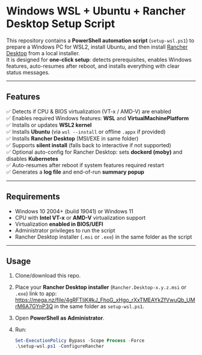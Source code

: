 # Windows WSL + Ubuntu + Rancher Desktop Setup Script

This repository contains a **PowerShell automation script** (`setup-wsl.ps1`) to prepare a Windows PC for WSL2, install Ubuntu, and then install [Rancher Desktop](https://rancherdesktop.io/) from a local installer.  
It is designed for **one-click setup**: detects prerequisites, enables Windows features, auto-resumes after reboot, and installs everything with clear status messages.

---

## Features

✅ Detects if CPU & BIOS virtualization (VT-x / AMD-V) are enabled  
✅ Enables required Windows features: **WSL** and **VirtualMachinePlatform**  
✅ Installs or updates **WSL2 kernel**  
✅ Installs **Ubuntu** (via `wsl --install` or offline `.appx` if provided)  
✅ Installs **Rancher Desktop** (MSI/EXE in same folder)  
✅ Supports **silent install** (falls back to interactive if not supported)  
✅ Optional auto-config for Rancher Desktop: sets **dockerd (moby)** and disables **Kubernetes**  
✅ Auto-resumes after reboot if system features required restart  
✅ Generates a **log file** and end-of-run **summary popup**  

---

## Requirements

- Windows 10 2004+ (build 19041) or Windows 11  
- CPU with **Intel VT-x** or **AMD-V** virtualization support  
- Virtualization **enabled in BIOS/UEFI**  
- Administrator privileges to run the script  
- Rancher Desktop installer (`.msi` or `.exe`) in the same folder as the script  

---

## Usage

1. Clone/download this repo.  
2. Place your **Rancher Desktop installer** (`Rancher.Desktop-x.y.z.msi` or `.exe`) link to app: https://mega.nz/file/4gRFTIiK#kJ_FhoG_xHgo_rXxTMEAYkZfVwuQb_UMrM6A7GYnP3Q  in the same folder as `setup-wsl.ps1`.  
3. Open **PowerShell as Administrator**.  
4. Run:

   ```powershell
   Set-ExecutionPolicy Bypass -Scope Process -Force
   .\setup-wsl.ps1 -ConfigureRancher
